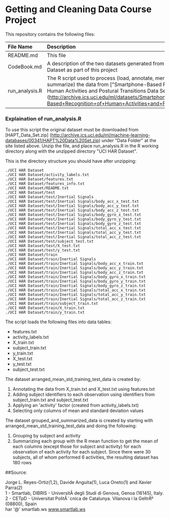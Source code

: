 # Getting and Cleaning Data Course Project

This repository contains the following files:

| File Name | Description |
|:----------|:------------|
| README.md | This file |
| CodeBook.md | A description of the two datasets generated from the UCI HAR Dataset as part of this project |
| run_analysis.R | The R script used to process (load, annotate, merge, group and summarize) the data from ["Smartphone-Based Recognition of Human Activities and Postural Transitions Data Set"] (http://archive.ics.uci.edu/ml/datasets/Smartphone-Based+Recognition+of+Human+Activities+and+Postural+Transitions) |

### Explaination of run_analysis.R
To use this script the original dataset must be downloaded from [HAPT\_Data\_Set.zip] (http://archive.ics.uci.edu/ml/machine-learning-databases/00341/HAPT%20Data%20Set.zip) under "Data Folder" at the site listed above. Unzip the file, and place run_analysis.R in the R working directory along with the unzipped directory "UCI HAR Dataset".

This is the directory structure you should have after unzipping:  

```
./UCI HAR Dataset  
./UCI HAR Dataset/activity_labels.txt  
./UCI HAR Dataset/features.txt  
./UCI HAR Dataset/features_info.txt  
./UCI HAR Dataset/README.txt
./UCI HAR Dataset/test
./UCI HAR Dataset/test/Inertial Signals
./UCI HAR Dataset/test/Inertial Signals/body_acc_x_test.txt
./UCI HAR Dataset/test/Inertial Signals/body_acc_y_test.txt
./UCI HAR Dataset/test/Inertial Signals/body_acc_z_test.txt
./UCI HAR Dataset/test/Inertial Signals/body_gyro_x_test.txt
./UCI HAR Dataset/test/Inertial Signals/body_gyro_y_test.txt
./UCI HAR Dataset/test/Inertial Signals/body_gyro_z_test.txt
./UCI HAR Dataset/test/Inertial Signals/total_acc_x_test.txt
./UCI HAR Dataset/test/Inertial Signals/total_acc_y_test.txt
./UCI HAR Dataset/test/Inertial Signals/total_acc_z_test.txt
./UCI HAR Dataset/test/subject_test.txt
./UCI HAR Dataset/test/X_test.txt
./UCI HAR Dataset/test/y_test.txt
./UCI HAR Dataset/train
./UCI HAR Dataset/train/Inertial Signals
./UCI HAR Dataset/train/Inertial Signals/body_acc_x_train.txt
./UCI HAR Dataset/train/Inertial Signals/body_acc_y_train.txt
./UCI HAR Dataset/train/Inertial Signals/body_acc_z_train.txt
./UCI HAR Dataset/train/Inertial Signals/body_gyro_x_train.txt
./UCI HAR Dataset/train/Inertial Signals/body_gyro_y_train.txt
./UCI HAR Dataset/train/Inertial Signals/body_gyro_z_train.txt
./UCI HAR Dataset/train/Inertial Signals/total_acc_x_train.txt
./UCI HAR Dataset/train/Inertial Signals/total_acc_y_train.txt
./UCI HAR Dataset/train/Inertial Signals/total_acc_z_train.txt
./UCI HAR Dataset/train/subject_train.txt
./UCI HAR Dataset/train/X_train.txt
./UCI HAR Dataset/train/y_train.txt
```

The script loads the following files into data tables:  

* features.txt  
* activity_labels.txt  
* X_train.txt  
* subject_train.txt
* y_train.txt
* X_test.txt
* y_test.txt
* subject_test.txt

The dataset arranged\_mean\_std\_training\_test\_data is created by:  
1. Annotating the data from X\_train.txt and X\_test.txt using features.txt  
2. Adding subject identifiers to each observation using identifiers from subject_train.txt and subject_test.txt  
3. Applying an 'activity' factor (created from activity_labels.txt)  
4. Selecting only columns of mean and standard deviation values  

The dataset grouped\_and\_summarized\_data is created by starting with arranged\_mean\_std\_training\_test\_data and doing the following:

1. Grouping by subject and activity  
2. Summarizing each group with the R mean function to get the mean of each columns (except those for subject and activity) for each observation of each activity for each subject. Since there were 30 subjects, all of whom performed 6 activities, the resulting dataset has 180 rows  

##Source:

Jorge L. Reyes-Ortiz(1,2), Davide Anguita(1), Luca Oneto(1) and Xavier Parra(2)   
1 - Smartlab, DIBRIS - UniversitÃ  degli Studi di Genova, Genoa (16145), Italy.   
2 - CETpD - Universitat PolitÃ¨cnica de Catalunya. Vilanova i la GeltrÃº (08800), Spain   
har '@' smartlab.ws 
www.smartlab.ws

